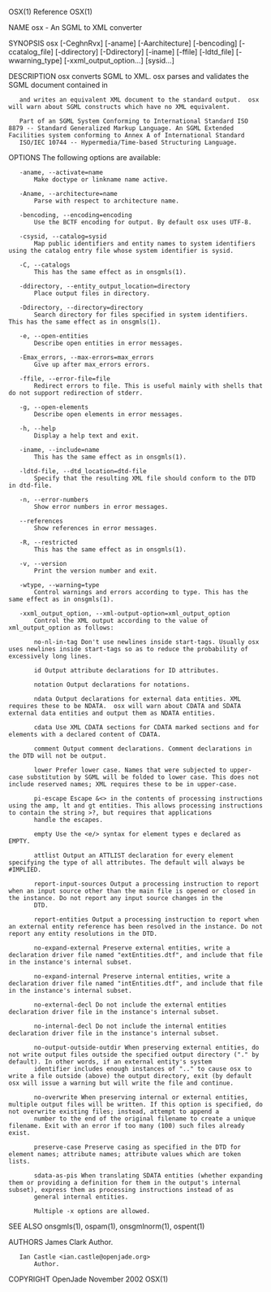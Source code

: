 OSX(1)                                                                                            Reference                                                                                            OSX(1)



NAME
       osx - An SGML to XML converter

SYNOPSIS
       osx [-CeghnRvx] [-aname] [-Aarchitecture] [-bencoding] [-ccatalog_file] [-ddirectory] [-Ddirectory] [-iname] [-ffile] [-ldtd_file] [-wwarning_type] [-xxml_output_option...] [sysid...]

DESCRIPTION
       osx converts SGML to XML.  osx parses and validates the SGML document contained in

       and writes an equivalent XML document to the standard output.  osx will warn about SGML constructs which have no XML equivalent.

       Part of an SGML System Conforming to International Standard ISO 8879 -- Standard Generalized Markup Language. An SGML Extended Facilities system conforming to Annex A of International Standard
       ISO/IEC 10744 -- Hypermedia/Time-based Structuring Language.

OPTIONS
       The following options are available:

       -aname, --activate=name
           Make doctype or linkname name active.

       -Aname, --architecture=name
           Parse with respect to architecture name.

       -bencoding, --encoding=encoding
           Use the BCTF encoding for output. By default osx uses UTF-8.

       -csysid, --catalog=sysid
           Map public identifiers and entity names to system identifiers using the catalog entry file whose system identifier is sysid.

       -C, --catalogs
           This has the same effect as in onsgmls(1).

       -ddirectory, --entity_output_location=directory
           Place output files in directory.

       -Ddirectory, --directory=directory
           Search directory for files specified in system identifiers. This has the same effect as in onsgmls(1).

       -e, --open-entities
           Describe open entities in error messages.

       -Emax_errors, --max-errors=max_errors
           Give up after max_errors errors.

       -ffile, --error-file=file
           Redirect errors to file. This is useful mainly with shells that do not support redirection of stderr.

       -g, --open-elements
           Describe open elements in error messages.

       -h, --help
           Display a help text and exit.

       -iname, --include=name
           This has the same effect as in onsgmls(1).

       -ldtd-file, --dtd_location=dtd-file
           Specify that the resulting XML file should conform to the DTD in dtd-file.

       -n, --error-numbers
           Show error numbers in error messages.

       --references
           Show references in error messages.

       -R, --restricted
           This has the same effect as in onsgmls(1).

       -v, --version
           Print the version number and exit.

       -wtype, --warning=type
           Control warnings and errors according to type. This has the same effect as in onsgmls(1).

       -xxml_output_option, --xml-output-option=xml_output_option
           Control the XML output according to the value of xml_output_option as follows:

           no-nl-in-tag Don't use newlines inside start-tags. Usually osx uses newlines inside start-tags so as to reduce the probability of excessively long lines.

           id Output attribute declarations for ID attributes.

           notation Output declarations for notations.

           ndata Output declarations for external data entities. XML requires these to be NDATA.  osx will warn about CDATA and SDATA external data entities and output them as NDATA entities.

           cdata Use XML CDATA sections for CDATA marked sections and for elements with a declared content of CDATA.

           comment Output comment declarations. Comment declarations in the DTD will not be output.

           lower Prefer lower case. Names that were subjected to upper-case substitution by SGML will be folded to lower case. This does not include reserved names; XML requires these to be in upper-case.

           pi-escape Escape &<> in the contents of processing instructions using the amp, lt and gt entities. This allows processing instructions to contain the string >?, but requires that applications
           handle the escapes.

           empty Use the <e/> syntax for element types e declared as EMPTY.

           attlist Output an ATTLIST declaration for every element specifying the type of all attributes. The default will always be #IMPLIED.

           report-input-sources Output a processing instruction to report when an input source other than the main file is opened or closed in the instance. Do not report any input source changes in the
           DTD.

           report-entities Output a processing instruction to report when an external entity reference has been resolved in the instance. Do not report any entity resolutions in the DTD.

           no-expand-external Preserve external entities, write a declaration driver file named "extEntities.dtf", and include that file in the instance's internal subset.

           no-expand-internal Preserve internal entities, write a declaration driver file named "intEntities.dtf", and include that file in the instance's internal subset.

           no-external-decl Do not include the external entities declaration driver file in the instance's internal subset.

           no-internal-decl Do not include the internal entities declaration driver file in the instance's internal subset.

           no-output-outside-outdir When preserving external entities, do not write output files outside the specified output directory ("." by default). In other words, if an external entity's system
           identifier includes enough instances of ".." to cause osx to write a file outside (above) the output directory, exit (by default osx will issue a warning but will write the file and continue.

           no-overwrite When preserving internal or external entities, multiple output files will be written. If this option is specified, do not overwrite existing files; instead, attempt to append a
           number to the end of the original filename to create a unique filename. Exit with an error if too many (100) such files already exist.

           preserve-case Preserve casing as specified in the DTD for element names; attribute names; attribute values which are token lists.

           sdata-as-pis When translating SDATA entities (whether expanding them or providing a definition for them in the output's internal subset), express them as processing instructions instead of as
           general internal entities.

           Multiple -x options are allowed.

SEE ALSO
       onsgmls(1), ospam(1), onsgmlnorm(1), ospent(1)

AUTHORS
       James Clark
           Author.

       Ian Castle <ian.castle@openjade.org>
           Author.

COPYRIGHT
OpenJade                                                                                        November 2002                                                                                          OSX(1)

